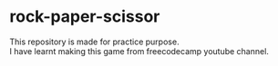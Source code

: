 # rock-paper-scissor<br>
This repository is made for practice purpose.<br>
I have learnt making this game from freecodecamp youtube channel.
